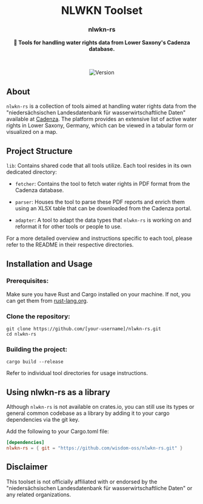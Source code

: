 <!--
<p align="center">
  <a href="">
    <img height="150" src="./icon/icon.svg">
  </a>
</p>
-->
<h1 align="center">NLWKN Toolset</h1>
<h3 align="center">nlwkn-rs</h3>
<p align="center">
  <b>📑 Tools for handling water rights data from Lower Saxony's Cadenza database.</b>
</p>

<br>

<p align="center">
  <a>
    <img alt="Version" src="https://img.shields.io/badge/version-1.0.0-blue?style=for-the-badge"/>
  </a>
</p>


## About
`nlwkn-rs` is a collection of tools aimed at handling water rights data from the 
"niedersächsischen Landesdatenbank für wasserwirtschaftliche Daten" available at 
[Cadenza](http://www.wasserdaten.niedersachsen.de/cadenza/). 
The platform provides an extensive list of active water rights in 
Lower Saxony, Germany, which can be viewed in a tabular form or visualized on 
a map.

## Project Structure
`lib`: Contains shared code that all tools utilize.
Each tool resides in its own dedicated directory:

- `fetcher`: 
  Contains the tool to fetch water rights in PDF format from the Cadenza 
  database.

- `parser`: 
  Houses the tool to parse these PDF reports and enrich them using an XLSX table 
  that can be downloaded from the Cadenza portal.

- `adapter`:
  A tool to adapt the data types that `nlwkn-rs` is working on and reformat it 
  for other tools or people to use.

For a more detailed overview and instructions specific to each tool, please 
refer to the README in their respective directories.

## Installation and Usage
### Prerequisites:

Make sure you have Rust and Cargo installed on your machine. 
If not, you can get them from [rust-lang.org](https://rust-lang.org).

<!-- TODO: add section about using as lib -->

### Clone the repository:

```shell
git clone https://github.com/[your-username]/nlwkn-rs.git
cd nlwkn-rs
```

### Building the project:

```shell
cargo build --release
```

Refer to individual tool directories for usage instructions.

## Using nlwkn-rs as a library
Although `nlwkn-rs` is not available on crates.io, you can still use its types 
or general common codebase as a library by adding it to your cargo 
dependencies via the git key. 

Add the following to your Cargo.toml file:
```toml
[dependencies]
nlwkn-rs = { git = "https://github.com/wisdom-oss/nlwkn-rs.git" }
```

## Disclaimer
This toolset is not officially affiliated with or endorsed by the 
"niedersächsischen Landesdatenbank für wasserwirtschaftliche Daten" or any 
related organizations.

